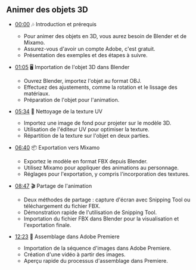 ## Animer des objets 3D
- [00:00](https://www.youtube.com/watch?v=M5CexnLe4dg&t=0s) 🎶 Introduction et prérequis

  - Pour animer des objets en 3D, vous aurez besoin de Blender et de Mixamo.
  - Assurez-vous d'avoir un compte Adobe, c'est gratuit.
  - Présentation des exemples et des étapes à suivre.


- [01:05](https://www.youtube.com/watch?v=M5CexnLe4dg&t=65s) 🖥️ Importation de l'objet 3D dans Blender

  - Ouvrez Blender, importez l'objet au format OBJ.
  - Effectuez des ajustements, comme la rotation et le lissage des matériaux.
  - Préparation de l'objet pour l'animation.


- [05:34](https://www.youtube.com/watch?v=M5CexnLe4dg&t=334s) 🎨 Nettoyage de la texture UV

  - Importez une image de fond pour projeter sur le modèle 3D.
  - Utilisation de l'éditeur UV pour optimiser la texture.
  - Répartition de la texture sur l'objet en deux parties.


- [06:40](https://www.youtube.com/watch?v=M5CexnLe4dg&t=400s) 📦 Exportation vers Mixamo

  - Exportez le modèle en format FBX depuis Blender.
  - Utilisez Mixamo pour appliquer des animations au personnage.
  - Réglages pour l'exportation, y compris l'incorporation des textures.


- [08:47](https://www.youtube.com/watch?v=M5CexnLe4dg&t=527s) 🎬 Partage de l'animation

  - Deux méthodes de partage : capture d'écran avec Snipping Tool ou téléchargement du fichier FBX.
  - Démonstration rapide de l'utilisation de Snipping Tool.
  - Importation du fichier FBX dans Blender pour la visualisation et l'exportation finale.


- [12:23](https://www.youtube.com/watch?v=M5CexnLe4dg&t=743s) 🎥 Assemblage dans Adobe Premiere

  - Importation de la séquence d'images dans Adobe Premiere.
  - Création d'une vidéo à partir des images.
  - Aperçu rapide du processus d'assemblage dans Premiere.
